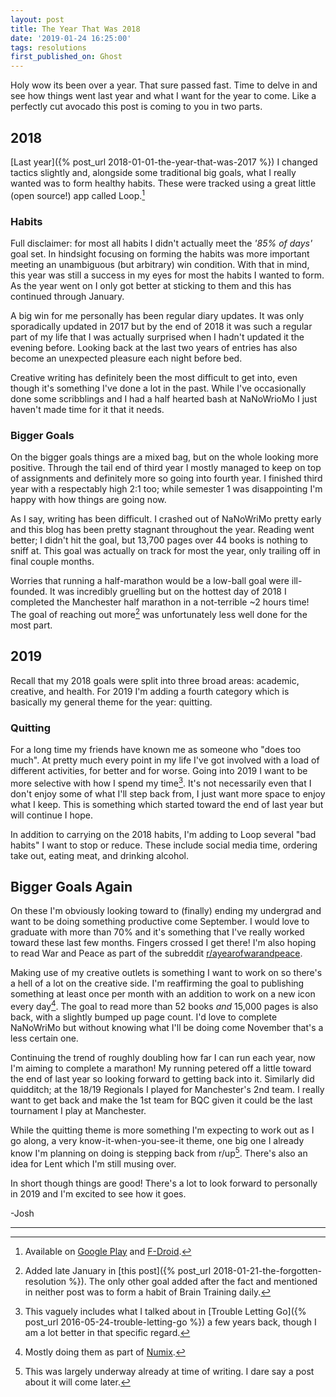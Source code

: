 ```yaml
---
layout: post
title: The Year That Was 2018
date: '2019-01-24 16:25:00'
tags: resolutions
first_published_on: Ghost
---
```


Holy wow its been over a year. That sure passed fast. Time to delve in and see how things went last year and what I want for the year to come. Like a perfectly cut avocado this post is coming to you in two parts.

## 2018

[Last year]({% post_url 2018-01-01-the-year-that-was-2017 %}) I changed tactics slightly and, alongside some traditional big goals, what I really wanted was to form healthy habits. These were tracked using a great little (open source!) app called Loop.[^1]

### Habits

Full disclaimer: for most all habits I didn't actually meet the _'85% of days'_ goal set. In hindsight focusing on forming the habits was more important meeting an unambiguous (but arbitrary) win condition. With that in mind, this year was still a success in my eyes for most the habits I wanted to form. As the year went on I only got better at sticking to them and this has continued through January.

A big win for me personally has been regular diary updates. It was only sporadically updated in 2017 but by the end of 2018 it was such a regular part of my life that I was actually surprised when I hadn't updated it the evening before. Looking back at the last two years of entries has also become an unexpected pleasure each night before bed.

Creative writing has definitely been the most difficult to get into, even though it's something I've done a lot in the past. While I've occasionally done some scribblings and I had a half hearted bash at NaNoWrioMo I just haven't made time for it that it needs.

### Bigger Goals

On the bigger goals things are a mixed bag, but on the whole looking more positive. Through the tail end of third year I mostly managed to keep on top of assignments and definitely more so going into fourth year. I finished third year with a respectably high 2:1 too; while semester 1 was disappointing I'm happy with how things are going now.

As I say, writing has been difficult. I crashed out of NaNoWriMo pretty early and this blog has been pretty stagnant throughout the year. Reading went better; I didn't hit the goal, but 13,700 pages over 44 books is nothing to sniff at. This goal was actually on track for most the year, only trailing off in final couple months.

Worries that running a half-marathon would be a low-ball goal were ill-founded. It was incredibly gruelling but on the hottest day of 2018 I completed the Manchester half marathon in a not-terrible ~2 hours time! The goal of reaching out more[^2] was unfortunately less well done for the most part.

## 2019

Recall that my 2018 goals were split into three broad areas: academic, creative, and health. For 2019 I'm adding a fourth category which is basically my general theme for the year: quitting.

### Quitting

For a long time my friends have known me as someone who "does too much". At pretty much every point in my life I've got involved with a load of different activities, for better and for worse. Going into 2019 I want to be more selective with how I spend my time[^3]. It's not necessarily even that I don't enjoy some of what I'll step back from, I just want more space to enjoy what I keep. This is something which started toward the end of last year but will continue I hope.

In addition to carrying on the 2018 habits, I'm adding to Loop several "bad habits" I want to stop or reduce. These include social media time, ordering take out, eating meat, and drinking alcohol.

## Bigger Goals Again

On these I'm obviously looking toward to (finally) ending my undergrad and want to be doing something productive come September. I would love to graduate with more than 70% and it's something that I've really worked toward these last few months. Fingers crossed I get there! I'm also hoping to read War and Peace as part of the subreddit [r/ayearofwarandpeace](https://reddit.com/r/ayearofwarandpeace).

Making use of my creative outlets is something I want to work on so there's a hell of a lot on the creative side. I'm reaffirming the goal to publishing something at least once per month with an addition to work on a new icon every day[^4]. The goal to read more than 52 books _and_ 15,000 pages is also back, with a slightly bumped up page count. I'd love to complete NaNoWriMo but without knowing what I'll be doing come November that's a less certain one.

Continuing the trend of roughly doubling how far I can run each year, now I'm aiming to complete a marathon! My running petered off a little toward the end of last year so looking forward to getting back into it. Similarly did quidditch; at the 18/19 Regionals I played for Manchester's 2nd team. I really want to get back and make the 1st team for BQC given it could be the last tournament I play at Manchester.

While the quitting theme is more something I'm expecting to work out as I go along, a very know-it-when-you-see-it theme, one big one I already know I'm planning on doing is stepping back from r/up[^5]. There's also an idea for Lent which I'm still musing over.

In short though things are good! There's a lot to look forward to personally in 2019 and I'm excited to see how it goes.

-Josh

-----

[^1]: Available on [Google Play](https://play.google.com/store/apps/details?id=org.isoron.uhabits) and [F-Droid](https://f-droid.org/en/packages/org.isoron.uhabits/).

[^2]: Added late January in [this post]({% post_url 2018-01-21-the-forgotten-resolution %}). The only other goal added after the fact and mentioned in neither post was to form a habit of Brain Training daily.

[^3]: This vaguely includes what I talked about in [Trouble Letting Go]({% post_url 2016-05-24-trouble-letting-go %}) a few years back, though I am a lot better in that specific regard.

[^4]: Mostly doing them as part of [Numix](https://numixproject.org).

[^5]: This was largely underway already at time of writing. I dare say a post about it will come later.
